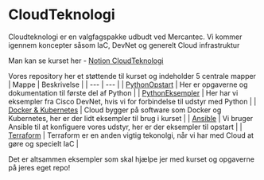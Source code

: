 # CloudTeknologi
Cloudteknologi er en valgfagspakke udbudt ved Mercantec. Vi kommer igennem koncepter såsom IaC, DevNet og generelt Cloud infrastruktur

Man kan se kurset her - [Notion CloudTeknologi](https://mercantec.notion.site/Cloudteknologi-IaC-a4c8815743bf43c58e97288f8d869d03?pvs=4)

Vores repository her et støttende til kurset og indeholder 5 centrale mapper
|  Mappe  |  Beskrivelse  |
|  --- |  ---  |
|  [PythonOpstart](/PythonOpstart)  |  Her er opgaverne og dokumentation til første del af Python |
|  [PythonEksempler](/PythonEksempler)  |  Her har vi eksempler fra Cisco DevNet, hvis vi for forbindelse til udstyr med Python  |
|  [Docker & Kubernetes](/Docker&K8s)  | Cloud bygger på software som Docker og Kubernetes, her er der lidt eksempler til brug i kurset |
|  [Ansible](/Ansible)  | Vi bruger Ansible til at konfiguere vores udstyr, her er der eksempler til opstart |
|  [Terraform](/Terraform)  |  Terraform er en anden vigtig tekonolgi, når vi har med Cloud at gøre og specielt IaC |

Det er altsammen eksempler som skal hjælpe jer med kurset og opgaverne på jeres eget repo!
